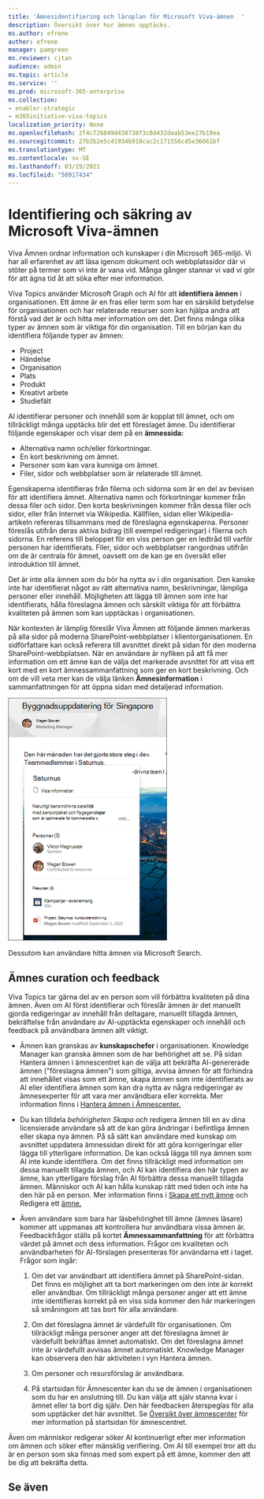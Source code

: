 ```yaml
---
title: 'Ämnesidentifiering och läroplan för Microsoft Viva-ämnen  '
description: Översikt över hur ämnen upptäcks.
ms.author: efrene
author: efrene
manager: pamgreen
ms.reviewer: cjtan
audience: admin
ms.topic: article
ms.service: ''
ms.prod: microsoft-365-enterprise
ms.collection:
- enabler-strategic
- m365initiative-viva-topics
localization_priority: None
ms.openlocfilehash: 2f4c726849d438738f3c0d432daab53ee27b19ea
ms.sourcegitcommit: 27b2b2e5c41934b918cac2c171556c45e36661bf
ms.translationtype: MT
ms.contentlocale: sv-SE
ms.lasthandoff: 03/19/2021
ms.locfileid: "50917434"
---
```

# <a name="microsoft-viva-topics-discovery-and-curation"></a>Identifiering och säkring av Microsoft Viva-ämnen 

Viva Ämnen ordnar information och kunskaper i din Microsoft 365-miljö. Vi har all erfarenhet av att läsa igenom dokument och webbplatssidor där vi stöter på termer som vi inte är vana vid. Många gånger stannar vi vad vi gör för att ägna tid åt att söka efter mer information.

Viva Topics använder Microsoft Graph och AI för att **identifiera ämnen** i organisationen.  Ett ämne är en fras eller term som har en särskild betydelse för organisationen och har relaterade resurser som kan hjälpa andra att förstå vad det är och hitta mer information om det. Det finns många olika typer av ämnen som är viktiga för din organisation. Till en början kan du identifiera följande typer av ämnen:
- Project
- Händelse
- Organisation
- Plats
- Produkt
- Kreativt arbete
- Studiefält

AI identifierar personer och innehåll som är kopplat till ämnet, och om tillräckligt många upptäcks blir det ett föreslaget ämne. Du identifierar följande egenskaper och visar dem på en **ämnessida:**
- Alternativa namn och/eller förkortningar.
- En kort beskrivning om ämnet.
- Personer som kan vara kunniga om ämnet.
- Filer, sidor och webbplatser som är relaterade till ämnet.

Egenskaperna identifieras från filerna och sidorna som är en del av bevisen för att identifiera ämnet. Alternativa namn och förkortningar kommer från dessa filer och sidor. Den korta beskrivningen kommer från dessa filer och sidor, eller från Internet via Wikipedia. Källfilen, sidan eller Wikipedia-artikeln refereras tillsammans med de föreslagna egenskaperna. Personer föreslås utifrån deras aktiva bidrag (till exempel redigeringar) i filerna och sidorna. En referens till beloppet för en viss person ger en ledtråd till varför personen har identifierats. Filer, sidor och webbplatser rangordnas utifrån om de är centrala för ämnet, oavsett om de kan ge en översikt eller introduktion till ämnet. 

Det är inte alla ämnen som du bör ha nytta av i din organisation. Den kanske inte har identifierat något av rätt alternativa namn, beskrivningar, lämpliga personer eller innehåll. Möjligheten att lägga till ämnen som inte har identifierats, hålla föreslagna ämnen och särskilt viktiga för att förbättra kvaliteten på ämnen som kan upptäckas i organisationen.

När kontexten är lämplig föreslår Viva Ämnen att följande ämnen markeras på alla sidor på moderna SharePoint-webbplatser i klientorganisationen. En sidförfattare kan också referera till avsnittet direkt på sidan för den moderna SharePoint-webbplatsen. När en användare är nyfiken på att få mer information om  ett ämne kan de välja det markerade avsnittet för att visa ett kort med en kort ämnessammanfattning som ger en kort beskrivning. Och om de vill veta mer kan de välja länken **Ämnesinformation** i sammanfattningen för att öppna sidan med detaljerad information.

![Höjdpunkter Topic](../media/knowledge-management/saturn.png) </br>

Dessutom kan användare hitta ämnen via Microsoft Search.

## <a name="topic-curation-and-feedback"></a>Ämnes curation och feedback

Viva Topics tar gärna del av en person som vill förbättra kvaliteten på dina ämnen. Även om AI först identifierar och föreslår ämnen är det manuellt gjorda redigeringar av innehåll från deltagare, manuellt tillagda ämnen, bekräftelse från användare av AI-upptäckta egenskaper och innehåll och feedback på användbara ämnen allt viktigt.

- Ämnen kan granskas av **kunskapschefer** i organisationen. Knowledge Manager kan granska ämnen som de har behörighet att se. På sidan Hantera ämnen i ämnescentret kan de välja att bekräfta AI-genererade ämnen ("föreslagna ämnen") som giltiga, avvisa ämnen för att förhindra att innehållet visas som ett ämne, skapa ämnen som inte identifierats av AI eller identifiera ämnen som kan dra nytta av några redigeringar av ämnesexperter för att vara mer användbara eller korrekta. Mer information finns i [Hantera ämnen i Ämnescenter.](manage-topics.md)

- Du kan tilldela *behörigheten Skapa och* redigera ämnen till en av dina licensierade användare så att de kan göra ändringar i befintliga ämnen eller skapa nya ämnen. På så sätt kan användare med kunskap om avsnittet uppdatera ämnessidan direkt för att göra korrigeringar eller lägga till ytterligare information. De kan också lägga till nya ämnen som AI inte kunde identifiera. Om det finns tillräckligt med information om dessa manuellt tillagda ämnen, och AI kan identifiera den här typen av ämne, kan ytterligare förslag från AI förbättra dessa manuellt tillagda ämnen. Människor och AI kan hålla kunskap rätt med tiden och inte ha den här på en person. Mer information finns i [Skapa ett nytt ämne](./create-a-topic.md) och Redigera ett [ämne.](./edit-a-topic.md)

- Även användare som bara har läsbehörighet till ämne (ämnes läsare) kommer att uppmanas att kontrollera hur användbara vissa ämnen är. Feedbackfrågor ställs på kortet **Ämnessammanfattning** för att förbättra värdet på ämnet och dess information. Frågor om kvaliteten och användbarheten för AI-förslagen presenteras för användarna ett i taget. Frågor som ingår:</br>

    1. Om det var användbart att identifiera ämnet på SharePoint-sidan. Det finns en möjlighet att ta bort markeringen om den inte är korrekt eller användbar. Om tillräckligt många personer anger att ett ämne inte identifieras korrekt på en viss sida kommer den här markeringen så småningom att tas bort för alla användare. 

    2. Om det föreslagna ämnet är värdefullt för organisationen. Om tillräckligt många personer anger att det föreslagna ämnet är värdefullt bekräftas ämnet automatiskt. Om det föreslagna ämnet inte är värdefullt avvisas ämnet automatiskt. Knowledge Manager kan observera den här aktiviteten i vyn Hantera ämnen.

    3. Om personer och resursförslag är användbara.

    4. På startsidan för Ämnescenter kan du se de ämnen i organisationen som du har en anslutning till. Du kan välja att själv stanna kvar i ämnet eller ta bort dig själv. Den här feedbacken återspeglas för alla som upptäcker det här avsnittet. Se [Översikt över ämnescenter](./topic-center-overview.md) för mer information på startsidan för ämnescentret.

Även om människor redigerar söker AI kontinuerligt efter mer information om ämnen och söker efter mänsklig verifiering. Om AI till exempel tror att du är en person som ska finnas med som expert på ett ämne, kommer den att be dig att bekräfta detta. 


## <a name="see-also"></a>Se även